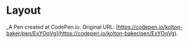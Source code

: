# Layout
 _A Pen created at CodePen.io. Original URL: [https://codepen.io/kolton-baker/pen/ExYOqVg](https://codepen.io/kolton-baker/pen/ExYOqVg).

 